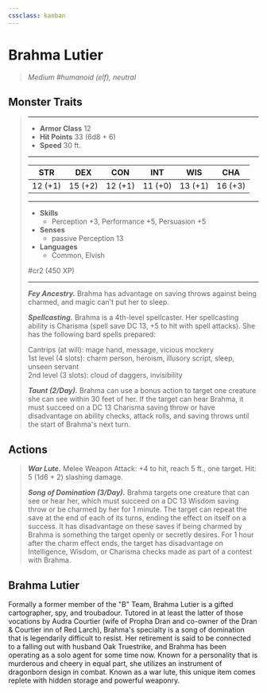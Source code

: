 ```yaml
---
cssclass: kanban
---
```


# Brahma Lutier
>*Medium #humanoid (elf), neutral*
## Monster Traits
>___
>- **Armor Class** 12
>- **Hit Points** 33 (6d8 + 6)
>- **Speed** 30 ft.
>___
>|STR|DEX|CON|INT|WIS|CHA|
>|:---:|:---:|:---:|:---:|:---:|:---:|
>|12 (+1)|15 (+2)|12 (+1)|11 (+0)|13 (+1)|16 (+3)|
>___
>- **Skills**
>	 - Perception +3, Performance +5, Persuasion +5
>- **Senses**
>	 - passive Perception 13
>- **Languages**
>	 - Common, Elvish
>
> #cr2 (450 XP)
>___
>***Fey Ancestry.*** Brahma has advantage on saving throws against being charmed, and magic can't put her to sleep.  
>
>***Spellcasting.*** Brahma is a 4th-level spellcaster. Her spellcasting ability is Charisma (spell save DC 13, +5 to hit with spell attacks). She has the following bard spells prepared:  
>
>Cantrips (at will): mage hand, message, vicious mockery  
>1st level (4 slots): charm person, heroism, illusory script, sleep, unseen servant  
>2nd level (3 slots): cloud of daggers, invisibility  
>
>
>***Taunt (2/Day).*** Brahma can use a bonus action to target one creature she can see within 30 feet of her. If the target can hear Brahma, it must succeed on a DC 13 Charisma saving throw or have disadvantage on ability checks, attack rolls, and saving throws until the start of Brahma's next turn.  
>
## Actions
>***War Lute.*** Melee Weapon Attack: +4 to hit, reach 5 ft., one target. Hit: 5 (1d6 + 2) slashing damage.  
>
>***Song of Domination (3/Day).*** Brahma targets one creature that can see or hear her, which must succeed on a DC 13 Wisdom saving throw or be charmed by her for 1 minute. The target can repeat the save at the end of each of its turns, ending the effect on itself on a success. It has disadvantage on these saves if being charmed by Brahma is something the target openly or secretly desires. For 1 hour after the charm effect ends, the target has disadvantage on Intelligence, Wisdom, or Charisma checks made as part of a contest with Brahma.
## Brahma Lutier
Formally a former member of the "B" Team, Brahma Lutier is a gifted cartographer, spy, and troubadour. Tutored in at least the latter of those vocations by Audra Courtier (wife of Propha Dran and co-owner of the Dran & Courtier inn of Red Larch), Brahma's specialty is a song of domination that is legendarily difficult to resist.
Her retirement is said to be connected to a falling out with husband Oak Truestrike, and Brahma has been operating as a solo agent for some time now. Known for a personality that is murderous and cheery in equal part, she utilizes an instrument of dragonborn design in combat. Known as a war lute, this unique item comes replete with hidden storage and powerful weaponry.
